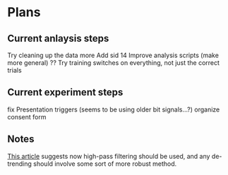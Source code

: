 
# Plans

## Current anlaysis steps

Try cleaning up the data more
Add sid 14
Improve analysis scripts (make more general) ??
Try training switches on everything, not just the correct trials


## Current experiment steps

fix Presentation triggers (seems to be using older bit signals...?)
organize consent form

## Notes

[This article](https://doi.org/10.1101/530220) suggests now high-pass
filtering should be used, and any de-trending should involve some sort of
more robust method.
